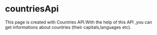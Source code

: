 # countriesApi
This page is created with Countries API.With the help of this API ,you can get informations about countries (their capitals,languages etc).
